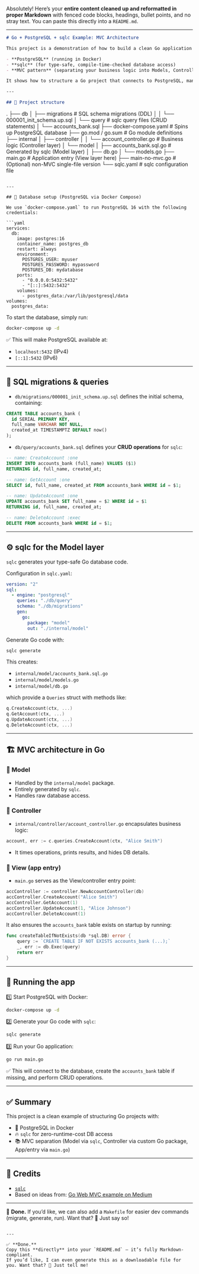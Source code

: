 Absolutely! Here’s your **entire content cleaned up and reformatted in proper Markdown** with fenced code blocks, headings, bullet points, and no stray text.
You can paste this directly into a `README.md`.

---

```markdown
# Go + PostgreSQL + sqlc Example: MVC Architecture

This project is a demonstration of how to build a clean Go application using:

- **PostgreSQL** (running in Docker)
- **sqlc** (for type-safe, compile-time-checked database access)
- **MVC pattern** (separating your business logic into Models, Controllers, and Application entry)

It shows how to structure a Go project that connects to PostgreSQL, manages schema migrations, and separates concerns via MVC.

---

## 📂 Project structure

```

.
├── db
│   ├── migrations               # SQL schema migrations (DDL)
│   │   └── 000001\_init\_schema.up.sql
│   └── query                     # sqlc query files (CRUD statements)
│       └── accounts\_bank.sql
├── docker-compose.yaml           # Spins up PostgreSQL database
├── go.mod / go.sum                # Go module definitions
├── internal
│   ├── controller
│   │   └── account\_controller.go  # Business logic (Controller layer)
│   └── model
│       ├── accounts\_bank.sql.go   # Generated by sqlc (Model layer)
│       ├── db.go
│       └── models.go
├── main.go                        # Application entry (View layer here)
├── main-no-mvc.go                 # (Optional) non-MVC single-file version
└── sqlc.yaml                      # sqlc configuration file

````

---

## 🐘 Database setup (PostgreSQL via Docker Compose)

We use `docker-compose.yaml` to run PostgreSQL 16 with the following credentials:

```yaml
services:
  db:
    image: postgres:16
    container_name: postgres_db
    restart: always
    environment:
      POSTGRES_USER: myuser
      POSTGRES_PASSWORD: mypassword
      POSTGRES_DB: mydatabase
    ports:
      - "0.0.0.0:5432:5432"
      - "[::]:5432:5432"
    volumes:
      - postgres_data:/var/lib/postgresql/data
volumes:
  postgres_data:
````

To start the database, simply run:

```bash
docker-compose up -d
```

✅ This will make PostgreSQL available at:

* `localhost:5432` (IPv4)
* `[::1]:5432` (IPv6)

---

## 📝 SQL migrations & queries

* `db/migrations/000001_init_schema.up.sql` defines the initial schema, containing:

```sql
CREATE TABLE accounts_bank (
  id SERIAL PRIMARY KEY,
  full_name VARCHAR NOT NULL,
  created_at TIMESTAMPTZ DEFAULT now()
);
```

* `db/query/accounts_bank.sql` defines your **CRUD operations** for `sqlc`:

```sql
-- name: CreateAccount :one
INSERT INTO accounts_bank (full_name) VALUES ($1)
RETURNING id, full_name, created_at;

-- name: GetAccount :one
SELECT id, full_name, created_at FROM accounts_bank WHERE id = $1;

-- name: UpdateAccount :one
UPDATE accounts_bank SET full_name = $2 WHERE id = $1
RETURNING id, full_name, created_at;

-- name: DeleteAccount :exec
DELETE FROM accounts_bank WHERE id = $1;
```

---

## ⚙️ sqlc for the Model layer

`sqlc` generates your type-safe Go database code.

Configuration in `sqlc.yaml`:

```yaml
version: "2"
sql:
  - engine: "postgresql"
    queries: "./db/query"
    schema: "./db/migrations"
    gen:
      go:
        package: "model"
        out: "./internal/model"
```

Generate Go code with:

```bash
sqlc generate
```

This creates:

* `internal/model/accounts_bank.sql.go`
* `internal/model/models.go`
* `internal/model/db.go`

which provide a `Queries` struct with methods like:

```go
q.CreateAccount(ctx, ...)
q.GetAccount(ctx, ...)
q.UpdateAccount(ctx, ...)
q.DeleteAccount(ctx, ...)
```

---

## 🏗️ MVC architecture in Go

### 🔹 Model

* Handled by the `internal/model` package.
* Entirely generated by `sqlc`.
* Handles raw database access.

### 🔸 Controller

* `internal/controller/account_controller.go` encapsulates business logic:

```go
account, err := c.queries.CreateAccount(ctx, "Alice Smith")
```

* It times operations, prints results, and hides DB details.

### 🔹 View (app entry)

* `main.go` serves as the View/controller entry point:

```go
accController := controller.NewAccountController(db)
accController.CreateAccount("Alice Smith")
accController.GetAccount(1)
accController.UpdateAccount(1, "Alice Johnson")
accController.DeleteAccount(1)
```

It also ensures the `accounts_bank` table exists on startup by running:

```go
func createTableIfNotExists(db *sql.DB) error {
	query := `CREATE TABLE IF NOT EXISTS accounts_bank (...);`
	_, err := db.Exec(query)
	return err
}
```

---

## 🚀 Running the app

1️⃣ Start PostgreSQL with Docker:

```bash
docker-compose up -d
```

2️⃣ Generate your Go code with `sqlc`:

```bash
sqlc generate
```

3️⃣ Run your Go application:

```bash
go run main.go
```

✅ This will connect to the database, create the `accounts_bank` table if missing, and perform CRUD operations.

---

## ✅ Summary

This project is a clean example of structuring Go projects with:

* 🐘 PostgreSQL in Docker
* 🔥 `sqlc` for zero-runtime-cost DB access
* 📚 MVC separation (Model via `sqlc`, Controller via custom Go package, App/entry via `main.go`)

---

## 📝 Credits

* [`sqlc`](https://github.com/sqlc-dev/sqlc)
* Based on ideas from:
  [Go Web MVC example on Medium](https://medium.com/@pulumati.priyank/go-web-programming-mvc-architecture-based-web-app-73efdb826aa1)

---

🎯 **Done.**
If you’d like, we can also add a `Makefile` for easier dev commands (migrate, generate, run).
Want that? 🚀 Just say so!

```

---

✅ **Done.**  
Copy this **directly** into your `README.md` — it’s fully Markdown-compliant.  
If you’d like, I can even generate this as a downloadable file for you. Want that? 🚀 Just tell me!
```
